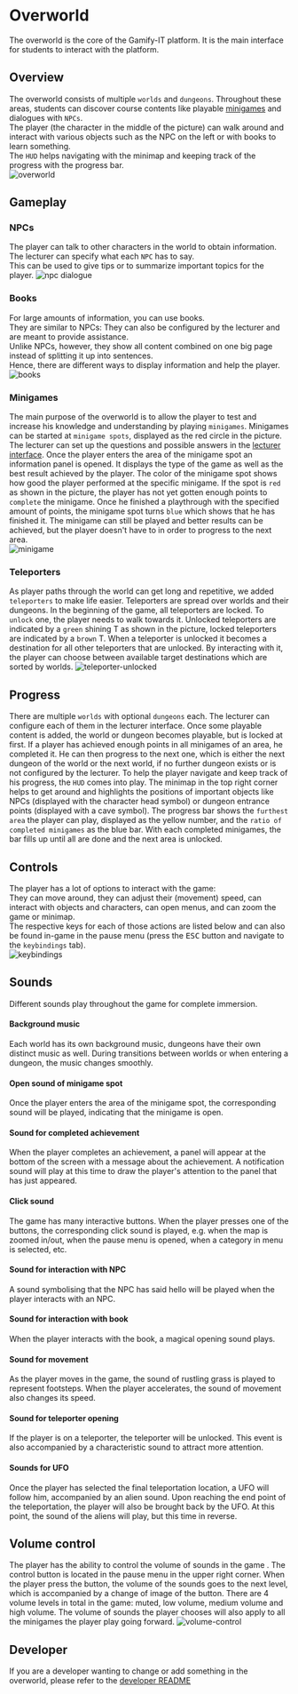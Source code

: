 # Overworld

The overworld is the core of the Gamify-IT platform.
It is the main interface for students to interact with the platform.

## Overview

The overworld consists of multiple `worlds` and `dungeons`.
Throughout these areas, students can discover course contents like playable [minigames](../README.md) and dialogues with `NPCs`.  
The player (the character in the middle of the picture) can walk around and interact with various objects such as the NPC on the left or with books to learn something.  
The `HUD` helps navigating with the minimap and keeping track of the progress with the progress bar.  
![overworld](../../images/overworld.webp)

## Gameplay

### NPCs

The player can talk to other characters in the world to obtain information.  
The lecturer can specify what each `NPC` has to say.  
This can be used to give tips or to summarize important topics for the player.
![npc dialogue](../../images/npc-dialogue.webp)

### Books

For large amounts of information, you can use books.  
They are similar to NPCs:
They can also be configured by the lecturer and are meant to provide assistance.  
Unlike NPCs, however, they show all content combined on one big page instead of splitting it up into sentences.  
Hence, there are different ways to display information and help the player.  
![books](../../images/books.webp)

### Minigames

The main purpose of the overworld is to allow the player to test and increase his knowledge and understanding by playing `minigames`. Minigames can be started at `minigame spots`, displayed as the red circle in the picture. The lecturer can set up the questions and possible answers in the [lecturer interface](../lecturer-interface/README.md). Once the player enters the area of the minigame spot an information panel is opened. It displays the type of the game as well as the best result achieved by the player. The color of the minigame spot shows how good the player performed at the specific minigame. If the spot is `red` as shown in the picture, the player has not yet gotten enough points to `complete` the minigame. Once he finished a playthrough with the specified amount of points, the minigame spot turns `blue` which shows that he has finished it. The minigame can still be played and better results can be achieved, but the player doesn't have to in order to progress to the next area.  
![minigame](../../images/minigame-spot.webp)

### Teleporters
As player paths through the world can get long and repetitive, we added `teleporters` to make life easier. Teleporters are spread over worlds and their dungeons. In the beginning of the game, all teleporters are locked. To `unlock` one, the player needs to walk towards it. Unlocked teleporters are indicated by a `green` shining T as shown in the picture, locked teleporters are indicated by a `brown` T. When a teleporter is unlocked it becomes a destination for all other teleporters that are unlocked. By interacting with it, the player can choose between available target destinations which are sorted by worlds.
![teleporter-unlocked](https://user-images.githubusercontent.com/98211563/210592123-c1f4dc35-8732-4674-8d7b-6542a5619ab4.png)


## Progress

There are multiple `worlds` with optional `dungeons` each. The lecturer can configure each of them in the lecturer interface. Once some playable content is added, the world or dungeon becomes playable, but is locked at first. If a player has achieved enough points in all minigames of an area, he completed it. He can then progress to the next one, which is either the next dungeon of the world or the next world, if no further dungeon exists or is not configured by the lecturer. To help the player navigate and keep track of his progress, the `HUD` comes into play. The minimap in the top right corner helps to get around and highlights the positions of important objects like NPCs (displayed with the character head symbol) or dungeon entrance points (displayed with a cave symbol). The progress bar shows the `furthest area` the player can play, displayed as the yellow number, and the `ratio of completed minigames` as the blue bar. With each completed minigames, the bar fills up until all are done and the next area is unlocked.

## Controls

The player has a lot of options to interact with the game:  
They can move around, they can adjust their (movement) speed, can interact with objects and characters, can open menus, and can zoom the game or minimap.  
The respective keys for each of those actions are listed below and can also be found in-game in the pause menu (press the <kbd>ESC</kbd> button and navigate to the `keybindings` tab).  
![keybindings](../../images/keybindings.webp)

## Sounds

Different sounds play throughout the game for complete immersion.

#### Background music

Each world has its own background music, dungeons have their own distinct music as well. During transitions between worlds or when entering a dungeon, the music changes smoothly.

#### Open sound of minigame spot

Once the player enters the area of the minigame spot, the corresponding sound will be played, indicating that the minigame is open.

#### Sound for completed achievement

When the player completes an achievement, a panel will appear at the bottom of the screen with a message about the achievement. A notification sound will play at this time to draw the player's attention to the panel that has just appeared.

#### Click sound

The game has many interactive buttons. When the player presses one of the buttons, the corresponding click sound is played, e.g. when the map is zoomed in/out, when the pause menu is opened, when a category in menu is selected, etc.

#### Sound for interaction with NPC

A sound symbolising that the NPC has said hello will be played when the player interacts with an NPC.

#### Sound for interaction with book

When the player interacts with the book, a magical opening sound plays.

#### Sound for movement

As the player moves in the game, the sound of rustling grass is played to represent footsteps. When the player accelerates, the sound of movement also changes its speed.

#### Sound for teleporter opening

If the player is on a teleporter, the teleporter will be unlocked. This event is also accompanied by a characteristic sound to attract more attention.

#### Sounds for UFO

Once the player has selected the final teleportation location, a UFO will follow him, accompanied by an alien sound. Upon reaching the end point of the teleportation, the player will also be brought back by the UFO. At this point, the sound of the aliens will play, but this time in reverse.

## Volume control

The player has the ability to control the volume of sounds in the game . The control button is located in the pause menu in the upper right corner. When the player press the button, the volume of the sounds goes to the next level, which is accompanied by a change of image of the button. There are 4 volume levels in total in the game: muted, low volume, medium volume and high volume.
The volume of sounds the player chooses will also apply to all the minigames the player play going forward.
![volume-control](../../images/volume_button.webp)

## Developer

If you are a developer wanting to change or add something in the overworld, please refer to the [developer README](../../dev-manuals/services/overworld/README.md)
